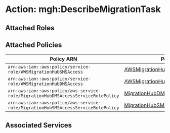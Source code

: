 # Action: mgh:DescribeMigrationTask

## Attached Roles

## Attached Policies

| Policy ARN | Policy Name |
|------------|-------------|
| `arn:aws:iam::aws:policy/service-role/AWSMigrationHubSMSAccess` | [AWSMigrationHubSMSAccess](../policies.md#awsmigrationhubsmsaccess) |
| `arn:aws:iam::aws:policy/service-role/AWSMigrationHubDMSAccess` | [AWSMigrationHubDMSAccess](../policies.md#awsmigrationhubdmsaccess) |
| `arn:aws:iam::aws:policy/aws-service-role/MigrationHubDMSAccessServiceRolePolicy` | [MigrationHubDMSAccessServiceRolePolicy](../policies.md#migrationhubdmsaccessservicerolepolicy) |
| `arn:aws:iam::aws:policy/aws-service-role/MigrationHubSMSAccessServiceRolePolicy` | [MigrationHubSMSAccessServiceRolePolicy](../policies.md#migrationhubsmsaccessservicerolepolicy) |

## Associated Services

